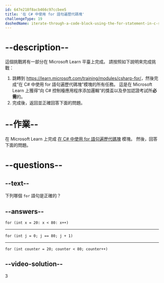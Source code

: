 ```yaml
---
id: 647e218f8acb466c97ccbee5
title: '在 C# 中使用 for 語句遍歷代碼塊'
challengeType: 19
dashedName: iterate-through-a-code-block-using-the-for-statement-in-c-sharp
---
```


# --description--

這個挑戰將有一部分在 Microsoft Learn 平臺上完成。 請按照如下說明來完成挑戰：

1. 跳轉到 <a href="https://learn.microsoft.com/training/modules/csharp-for/" target="_blank" rel="noreferrer">https://learn.microsoft.com/training/modules/csharp-for/</a>，然後完成“在 C# 中使用 for 語句遍歷代碼塊”模塊的所有任務。 這是在 Microsoft Learn 上獲得“向 C# 控制檯應用程序添加邏輯”的獎盃以及參加認證考試所**必需**的。
1. 完成後，返回並正確回答下面的問題。

# --作業--

在 Microsoft Learn 上完成 <a href="https://learn.microsoft.com/training/modules/csharp-for/" target="_blank" rel="noreferrer">在 C# 中使用 for 語句遍歷代碼塊</a> 模塊。 然後，回答下面的問題。

# --questions--

## --text--

下列哪個 `for` 語句是正確的？

## --answers--

`for (int x = 20: x < 80: x++)`

---

`for (int j = 0; j == 80; j + 1)`

---

`for (int counter = 20; counter < 80; counter++)`

## --video-solution--

3
